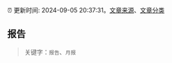 :alarm_clock: 更新时间: 2024-09-05 20:37:31。[文章来源](/README.md)、[文章分类](/TAGS.md)

## 报告


> 关键字：`报告`、`月报`



